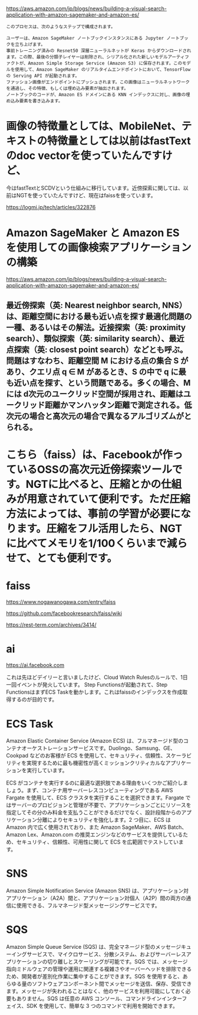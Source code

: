 https://aws.amazon.com/jp/blogs/news/building-a-visual-search-application-with-amazon-sagemaker-and-amazon-es/
```
このプロセスは、次のようなステップで構成されます。

ユーザーは、Amazon SageMaker ノートブックインスタンスにある Jupyter ノートブックを立ち上げます。
事前トレーニング済みの Resnet50 深層ニューラルネットが Keras からダウンロードされます。この際、最後の分類子レイヤーは削除され、シリアル化された新しいモデルアーティファクトが、Amazon Simple Storage Service (Amazon S3) に保存されます。このモデルを使用して、Amazon SageMaker のリアルタイムエンドポイントにおいて、TensorFlow の Serving API が起動されます。
ファッション画像がエンドポイントにプッシュされます。この画像はニューラルネットワークを通過し、その特徴、もしくは埋め込み要素が抽出されます。
ノートブックのコードが、Amazon ES ドメインにある KNN インデックスに対し、画像の埋め込み要素を書き込みます。

```


# 画像の特徴量としては、MobileNet、テキストの特徴量としては以前はfastTextのdoc vectorを使っていたんですけど、
今はfastTextとSCDVという仕組みに移行しています。近傍探索に関しては、以前はNGTを使っていたんですけど、現在はfaissを使っています。

https://logmi.jp/tech/articles/322876

# Amazon SageMaker と Amazon ES を使用しての画像検索アプリケーションの構築
https://aws.amazon.com/jp/blogs/news/building-a-visual-search-application-with-amazon-sagemaker-and-amazon-es/

## 最近傍探索（英: Nearest neighbor search, NNS）は、距離空間における最も近い点を探す最適化問題の一種、あるいはその解法。近接探索（英: proximity search）、類似探索（英: similarity search）、最近点探索（英: closest point search）などとも呼ぶ。問題はすなわち、距離空間 M における点の集合 S があり、クエリ点 q ∈ M があるとき、S の中で q に最も近い点を探す、という問題である。多くの場合、M には d次元のユークリッド空間が採用され、距離はユークリッド距離かマンハッタン距離で測定される。低次元の場合と高次元の場合で異なるアルゴリズムがとられる。

# こちら（faiss）は、Facebookが作っているOSSの高次元近傍探索ツールです。NGTに比べると、圧縮とかの仕組みが用意されていて便利です。ただ圧縮方法によっては、事前の学習が必要になります。圧縮をフル活用したら、NGTに比べてメモリを1/100くらいまで減らせて、とても便利です。
# faiss
https://www.nogawanogawa.com/entry/faiss

https://github.com/facebookresearch/faiss/wiki

https://rest-term.com/archives/3414/

# ai
https://ai.facebook.com


これは先ほどデイリーと言いましたけど、Cloud Watch Rulesのルールで、1日一回イベントが発火しています。
Step Functionsが起動されて、Step FunctionsはまずECS Taskを動かします。これはfaissのインデックスを作成取得するのが目的です。

# ECS Task
Amazon Elastic Container Service (Amazon ECS) は、フルマネージド型のコンテナオーケストレーションサービスです。Duolingo、Samsung、GE、Cookpad などのお客様が ECS を使用して、セキュリティ、信頼性、スケーラビリティを実現するために最も機密性が高くミッションクリティカルなアプリケーションを実行しています。

ECS がコンテナを実行するのに最適な選択肢である理由をいくつかご紹介しましょう。まず、コンテナ用サーバーレスコンピューティングである AWS Fargate を使用して、ECS クラスタを実行することを選択できます。Fargate ではサーバーのプロビジョンと管理が不要で、アプリケーションごとにリソースを指定してその分のみ料金を支払うことができるだけでなく、設計段階からのアプリケーション分離によりセキュリティを強化します。2 つ目に、ECS は Amazon 内で広く使用されており、また Amazon SageMaker、AWS Batch、Amazon Lex、Amazon.com の推奨エンジンなどのサービスを提供しているため、セキュリティ、信頼性、可用性に関して ECS を広範囲でテストしています。

# SNS
Amazon Simple Notification Service (Amazon SNS) は、アプリケーション対アプリケーション（A2A）間と、アプリケーション対個人（A2P）間の両方の通信に使用できる、フルマネージド型メッセージングサービスです。

# SQS
Amazon Simple Queue Service (SQS) は、完全マネージド型のメッセージキューイングサービスで、マイクロサービス、分散システム、およびサーバーレスアプリケーションの切り離しとスケーリングが可能です。SQS では、メッセージ指向ミドルウェアの管理や運用に関連する複雑さやオーバーヘッドを排除できるため、開発者が差別化作業に集中することができます。SQS を使用すると、あらゆる量のソフトウェアコンポーネント間でメッセージを送信、保存、受信できます。メッセージが失われることはなく、他のサービスを利用可能にしておく必要もありません。SQS は任意の AWS コンソール、コマンドラインインターフェイス、SDK を使用して、簡単な 3 つのコマンドで利用を開始できます。
